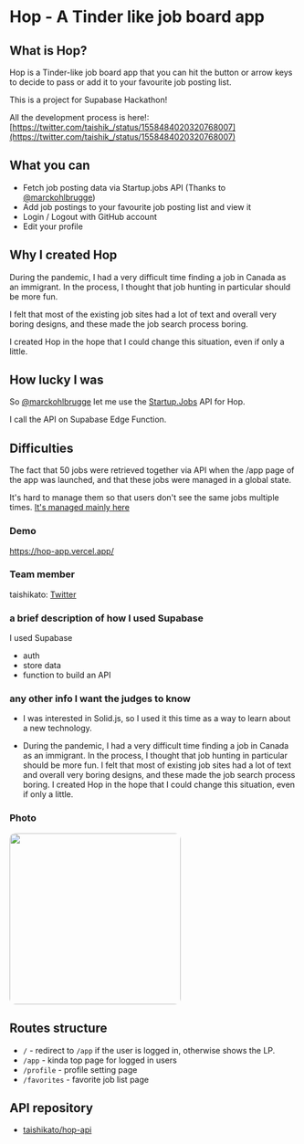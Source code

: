 # Hop - A Tinder like job board app
## What is Hop?
Hop is a Tinder-like job board app that you can hit the button or arrow keys to decide to pass or add it to your favourite job posting list.

This is a project for Supabase Hackathon!

All the development process is here!: [https://twitter.com/taishik_/status/1558484020320768007](https://twitter.com/taishik_/status/1558484020320768007)

## What you can
* Fetch job posting data via Startup.jobs API (Thanks to [@marckohlbrugge](https://twitter.com/marckohlbrugge))
* Add job postings to your favourite job posting list and view it
* Login / Logout with GitHub account
* Edit your profile

## Why I created Hop
During the pandemic, I had a very difficult time finding a job in Canada as an immigrant. In the process, I thought that job hunting in particular should be more fun.

I felt that most of the existing job sites had a lot of text and overall very boring designs, and these made the job search process boring.

I created Hop in the hope that I could change this situation, even if only a little.

## How lucky I was
So [@marckohlbrugge](https://twitter.com/marckohlbrugge) let me use the [Startup.Jobs](https://startup.jobs/) API for Hop.

I call the API on Supabase Edge Function.

## Difficulties

The fact that 50 jobs were retrieved together via API when the /app page of the app was launched, and that these jobs were managed in a global state.

It's hard to manage them so that users don't see the same jobs multiple times.
[It's managed mainly here](https://github.com/taishikato/hop/blob/main/src/pages/app/app-top.tsx#L33-L104)

### Demo
https://hop-app.vercel.app/

### Team member
taishikato: [Twitter](https://twitter.com/taishik_)

### a brief description of how I used Supabase
I used Supabase
* auth
* store data
* function to build an API

### any other info I want the judges to know

* I was interested in Solid.js, so I used it this time as a way to learn about a new technology.

* During the pandemic, I had a very difficult time finding a job in Canada as an immigrant. In the process, I thought that job hunting in particular should be more fun.
I felt that most of existing job sites had a lot of text and overall very boring designs, and these made the job search process boring. I created Hop in the hope that I could change this situation, even if only a little.

### Photo

<img src="https://user-images.githubusercontent.com/980588/185810162-04dcbd67-2574-4691-a8c7-44688a9867a5.jpg" width="300px" style="border-radius: 10px;">

## Routes structure

* `/` - redirect to `/app` if the user is logged in, otherwise shows the LP.
* `/app` - kinda top page for logged in users
* `/profile` - profile setting page
* `/favorites` - favorite job list page

## API repository

* [taishikato/hop-api](https://github.com/taishikato/hop-api)
